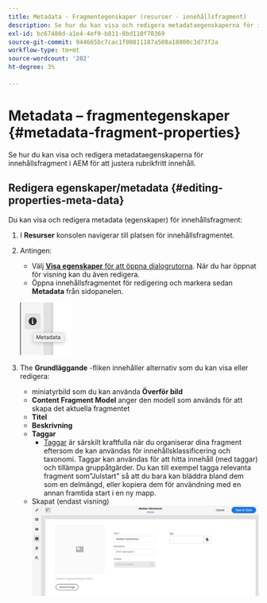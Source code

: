 ```yaml
---
title: Metadata - Fragmentegenskaper (resurser - innehållsfragment)
description: Se hur du kan visa och redigera metadataegenskaperna för innehållsfragment.
exl-id: bc67480d-a1e4-4ef9-b811-8bd110f70369
source-git-commit: 944665bc7cac1f00811187a508a18800c3d73f2a
workflow-type: tm+mt
source-wordcount: '202'
ht-degree: 3%

---
```


# Metadata – fragmentegenskaper {#metadata-fragment-properties}

Se hur du kan visa och redigera metadataegenskaperna för innehållsfragment i AEM för att justera rubrikfritt innehåll.

## Redigera egenskaper/metadata {#editing-properties-meta-data}

Du kan visa och redigera metadata (egenskaper) för innehållsfragment:

1. I **Resurser** konsolen navigerar till platsen för innehållsfragmentet.
2. Antingen:

   * Välj [**Visa egenskaper** för att öppna dialogrutorna](/help/assets/manage-digital-assets.md#editing-properties). När du har öppnat för visning kan du även redigera.
   * Öppna innehållsfragmentet för redigering och markera sedan **Metadata** från sidopanelen.

   ![metadata](assets/cfm-metadata-01.png)

3. The **Grundläggande** -fliken innehåller alternativ som du kan visa eller redigera:

   * miniatyrbild som du kan använda **Överför bild**
   * **Content Fragment Model** anger den modell som används för att skapa det aktuella fragmentet
   * **Titel**
   * **Beskrivning**
   * **Taggar**
      * [Taggar](/help/sites-cloud/authoring/features/tags.md) är särskilt kraftfulla när du organiserar dina fragment eftersom de kan användas för innehållsklassificering och taxonomi. Taggar kan användas för att hitta innehåll (med taggar) och tillämpa gruppåtgärder.
Du kan till exempel tagga relevanta fragment som&quot;Julstart&quot; så att du bara kan bläddra bland dem som en delmängd, eller kopiera dem för användning med en annan framtida start i en ny mapp.
   * Skapat (endast visning)
   ![metadata](assets/cfm-metadata-02.png)
